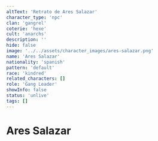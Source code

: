 ```yaml
---
altText: 'Retrato de Ares Salazar'
character_type: 'npc'
clan: 'gangrel'
coterie: 'hexe'
cult: 'anarchs'
description: ''
hide: false
image: '../../assets/character_images/ares-salazar.png'
name: 'Ares Salazar'
nationality: 'spanish'
pattern: 'default'
race: 'kindred'
related_characters: []
role: 'Gang Leader'
showInfo: false
status: 'unlive'
tags: []
---
```


# Ares Salazar
